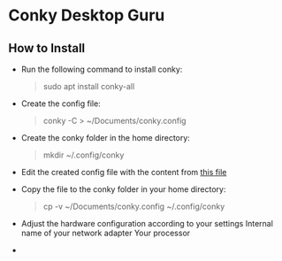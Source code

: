 # Conky Desktop Guru
## How to Install
   - Run the following command to install conky:
      > sudo apt install conky-all
   - Create the config file:
      > conky -C > ~/Documents/conky.config
   - Create the conky folder in the home directory:
      > mkdir ~/.config/conky
   - Edit the created config file with the content from [this file](https://github.com/moabdrabou/Conky_Desktop_Guru/blob/main/conky.config)
   - Copy the file to the conky folder in your home directory:
      > cp -v ~/Documents/conky.config ~/.config/conky
   - Adjust the hardware configuration according to your settings
         Internal name of your network adapter
         Your processor
         
   - 



